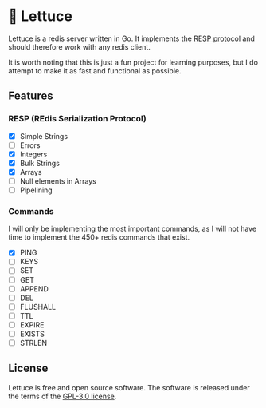 # 🥬 Lettuce

Lettuce is a redis server written in Go. It implements the [RESP protocol](https://redis.io/docs/reference/protocol-spec/) and should therefore work with any redis client. 

It is worth noting that this is just a fun project for learning purposes, but I do attempt to make it as fast and functional as possible.

## Features
### RESP (REdis Serialization Protocol)
- [x] Simple Strings
- [ ] Errors
- [x] Integers
- [x] Bulk Strings
- [x] Arrays
- [ ] Null elements in Arrays
- [ ] Pipelining

### Commands
I will only be implementing the most important commands, as I will not have time to implement the 450+ redis commands that exist. 
- [X] PING 
- [ ] KEYS 
- [ ] SET
- [ ] GET
- [ ] APPEND
- [ ] DEL
- [ ] FLUSHALL
- [ ] TTL
- [ ] EXPIRE
- [ ] EXISTS
- [ ] STRLEN

## License
Lettuce is free and open source software. The software is released under the terms of
the [GPL-3.0 license]("https://github.com/alexwith/lettuce/blob/main/LICENSE").